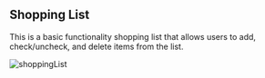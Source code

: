Shopping List
----
This is a basic functionality shopping list that allows users to add, check/uncheck, and delete items from the list.

![shoppingList](https://user-images.githubusercontent.com/124882721/229773211-9b296f5a-2b10-48da-9678-5ecdcbd23ad6.jpg)
